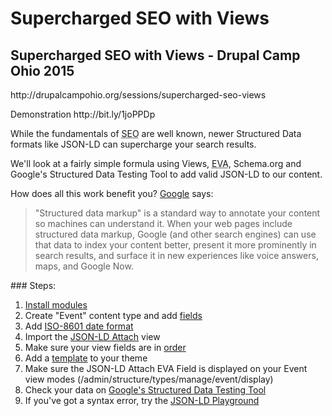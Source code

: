 # Supercharged SEO with Views
## Supercharged SEO with Views - Drupal Camp Ohio 2015
<p>http://drupalcampohio.org/sessions/supercharged-seo-views</p>
<p>Demonstration http://bit.ly/1joPPDp</p>
<p>While the fundamentals of <abbr title="Search Engine Optimization">SEO</abbr> are well known, newer Structured Data formats like JSON-LD can supercharge your search results.</p><p>We&#39;ll look at a fairly simple formula using Views, <abbr title="Entity Views Attach">EVA</abbr>, Schema.org and Google&#39;s Structured Data Testing Tool&nbsp;to add valid JSON-LD to our content.</p><p>How does all this work benefit you? <a href="https://developers.google.com/structured-data/">Google</a> says:</p><blockquote>&quot;Structured data markup&quot; is a standard way to annotate your content so machines can understand it. When your web pages include structured data markup, Google (and other search engines) can use that data to index your content better, present it more prominently in search results, and surface it in new experiences like voice answers, maps, and Google Now.</blockquote>
### Steps:
<ol><li><a href="https://github.com/UpTil4Music/supercharged-seo/blob/master/module-list">Install modules</a></li>
<li>Create "Event" content type and add <a href="https://github.com/UpTil4Music/supercharged-seo/blob/master/field-list">fields</a></li>
<li>Add <a href="https://github.com/UpTil4Music/supercharged-seo/blob/master/iso-8601-date-format">ISO-8601 date format</a></li>
<li>Import the <a href="https://github.com/UpTil4Music/supercharged-seo/blob/master/views-export-json-ld-attach">JSON-LD Attach</a> view</li>
<li>Make sure your view fields are in <a href="https://github.com/UpTil4Music/supercharged-seo/blob/master/view-fields-order">order</a></li>
<li>Add a <a href="https://github.com/UpTil4Music/supercharged-seo/blob/master/views-view-fields--json-ld-attach.tpl.php">template</a> to your theme</li>
<li>Make sure the JSON-LD Attach EVA Field is displayed on your Event view modes (/admin/structure/types/manage/event/display)</li>
      <li>Check your data on <a href="https://developers.google.com/structured-data/testing-tool/">Google's Structured Data Testing Tool</a></li>
<li>If you've got a syntax error, try the <a href="http://json-ld.org/playground/index.html">JSON-LD Playground</a></li></ol>
